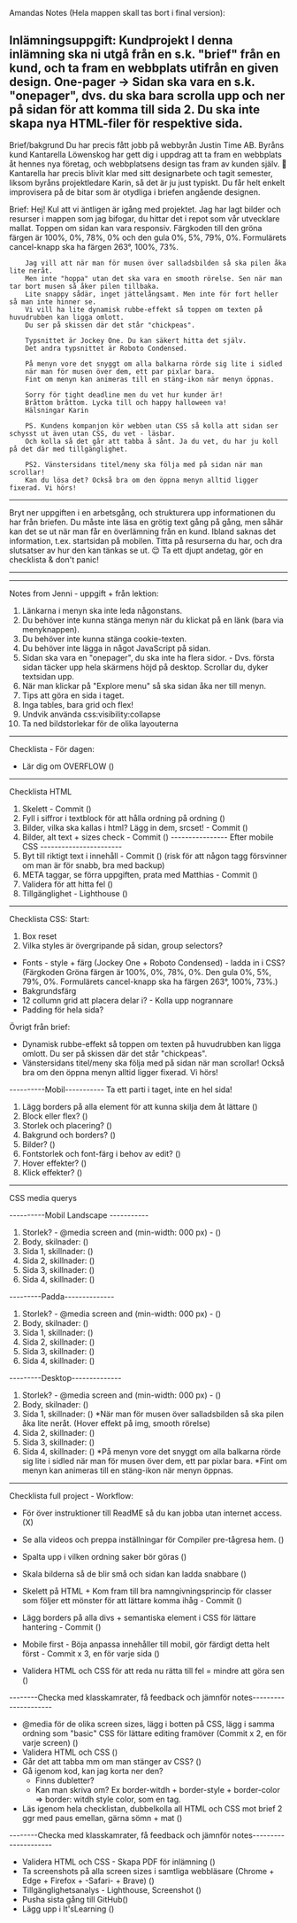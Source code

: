 
Amandas Notes (Hela mappen skall tas bort i final version):

Inlämningsuppgift: Kundprojekt
    I denna inlämning ska ni utgå från en s.k. "brief" från en kund, och ta fram en webbplats utifrån en given design.
    One-pager -> Sidan ska vara en s.k. "onepager", dvs. du ska bara scrolla upp och ner på sidan för att komma till sida 2. Du ska inte skapa nya HTML-filer för respektive sida.
-------------------------------------------------------

Brief/bakgrund
        Du har precis fått jobb på webbyrån Justin Time AB. Byråns kund Kantarella Löwenskog har gett dig i uppdrag att ta fram en webbplats åt hennes nya företag, 
        och webbplatsens design tas fram av kunden själv. 🤦 
        Kantarella har precis blivit klar med sitt designarbete och tagit semester, liksom byråns projektledare Karin, så det är ju just typiskt. 
        Du får helt enkelt improvisera på de bitar som är otydliga i briefen angående designen.

Brief: 
        Hej! 
        Kul att vi äntligen är igång med projektet. Jag har lagt bilder och resurser i mappen som jag bifogar, 
        du hittar det i repot som vår utvecklare mallat. Toppen om sidan kan vara responsiv.
        Färgkoden till den gröna färgen är 100%, 0%, 78%, 0% och den gula 0%, 5%, 79%, 0%.
        Formulärets cancel-knapp ska ha färgen 263°, 100%, 73%.

        Jag vill att när man för musen över salladsbilden så ska pilen åka lite neråt. 
        Men inte "hoppa" utan det ska vara en smooth rörelse. Sen när man tar bort musen så åker pilen tillbaka. 
        Lite snappy sådär, inget jättelångsamt. Men inte för fort heller så man inte hinner se.
        Vi vill ha lite dynamisk rubbe-effekt så toppen om texten på huvudrubben kan ligga omlott. 
        Du ser på skissen där det står "chickpeas".

        Typsnittet är Jockey One. Du kan säkert hitta det själv. 
        Det andra typsnittet är Roboto Condensed.

        På menyn vore det snyggt om alla balkarna rörde sig lite i sidled 
        när man för musen över dem, ett par pixlar bara.
        Fint om menyn kan animeras till en stäng-ikon när menyn öppnas.

        Sorry för tight deadline men du vet hur kunder är! 
        Bråttom bråttom. Lycka till och happy halloween va!
        Hälsningar Karin 

        PS. Kundens kompanjon kör webben utan CSS så kolla att sidan ser schysst ut även utan CSS, du vet - läsbar. 
        Och kolla så det går att tabba å sånt. Ja du vet, du har ju koll på det där med tillgänglighet. 

        PS2. Vänstersidans titel/meny ska följa med på sidan när man scrollar! 
        Kan du lösa det? Också bra om den öppna menyn alltid ligger fixerad. Vi hörs!


----------------------------------------------------------

Bryt ner uppgiften i en arbetsgång, och strukturera upp informationen du har från briefen. Du måste inte läsa en grötig text gång på gång, men såhär kan det se ut när man får en överlämning från en kund.
Ibland saknas det information, t.ex. startsidan på mobilen. Titta på resurserna du har, och dra slutsatser av hur den kan tänkas se ut.
😌 Ta ett djupt andetag, gör en checklista & don't panic!

----------------------------------------------------------------------------------------------------------------------------------------------------------------------
----------------------------------------------------------------------------------------------------------------------------------------------------------------------

Notes from Jenni - uppgift + från lektion: 
1. Länkarna i menyn ska inte leda någonstans.
2. Du behöver inte kunna stänga menyn när du klickat på en länk (bara via menyknappen).
3. Du behöver inte kunna stänga cookie-texten.
4. Du behöver inte lägga in något JavaScript på sidan.
5. Sidan ska vara en "onepager", du ska inte ha flera sidor. - Dvs. första sidan täcker upp hela skärmens höjd på desktop. Scrollar du, dyker textsidan upp.
6. När man klickar på "Explore menu" så ska sidan åka ner till menyn.
7. Tips att göra en sida i taget.
8. Inga tables, bara grid och flex!
9. Undvik använda css:visibility:collapse 
10. Ta ned bildstorlekar för de olika layouterna


----------------------------------------------------------------------------------------------------------------------------------------------------------------------


Checklista - För dagen: 
* Lär dig om OVERFLOW ()


--------------------------------------------------------------------------------------------------


Checklista HTML                                                                          
1. Skelett - Commit () 
2. Fyll i siffror i textblock för att hålla ordning på ordning ()
3. Bilder, vilka ska kallas i html? Lägg in dem, srcset! - Commit ()
4. Bilder, alt text + sizes check - Commit () 
---------------- Efter mobile CSS -----------------------                                          
5. Byt till riktigt text i innehåll - Commit ()
    (risk för att någon tagg försvinner om man är för snabb, bra med backup) 
6. META taggar, se förra uppgiften, prata med Matthias - Commit ()
7. Validera för att hitta fel ()
8. Tillgänglighet - Lighthouse ()


--------------------------------------------------------------------------------------------------


Checklista CSS:
Start: 
1. Box reset 
2. Vilka styles är övergripande på sidan, group selectors?
 * Fonts - style + färg (Jockey One + Roboto Condensed) - ladda in i CSS?
    (Färgkoden 
     Gröna färgen är 100%, 0%, 78%, 0%.
     Den gula 0%, 5%, 79%, 0%. 
     Formulärets cancel-knapp ska ha färgen 263°, 100%, 73%.)
 * Bakgrundsfärg
 * 12 collumn grid att placera delar i? - Kolla upp nogrannare 
 * Padding för hela sida?

Övrigt från brief: 
* Dynamisk rubbe-effekt så toppen om texten på huvudrubben kan ligga omlott. Du ser på skissen där det står "chickpeas".
* Vänstersidans titel/meny ska följa med på sidan när man scrollar! Också bra om den öppna menyn alltid ligger fixerad. Vi hörs!

----------Mobil-----------
Ta ett parti i taget, inte en hel sida! 

1. Lägg borders på alla element för att kunna skilja dem åt lättare ()
2. Block eller flex? ()
3. Storlek och placering? ()
4. Bakgrund och borders? ()
5. Bilder? ()
6. Fontstorlek och font-färg i behov av edit? ()
7. Hover effekter? () 
8. Klick effekter? ()


---------------------------------------------------------------------------------------------------------------------------------------------------------------


CSS media querys 

----------Mobil Landscape -----------
1. Storlek? - @media screen and (min-width: 000 px) - () 
2. Body, skilnader: ()  
3. Sida 1, skillnader: () 
4. Sida 2, skillnader: ()
5. Sida 3, skillnader: ()
6. Sida 4, skillnader: ()

---------Padda--------------
1. Storlek? - @media screen and (min-width: 000 px) - () 
2. Body, skilnader: ()  
3. Sida 1, skillnader: () 
4. Sida 2, skillnader: ()
5. Sida 3, skillnader: ()
6. Sida 4, skillnader: ()

---------Desktop--------------
1. Storlek? - @media screen and (min-width: 000 px) - () 
2. Body, skilnader: ()  
3. Sida 1, skillnader: ()
    *När man för musen över salladsbilden så ska pilen åka lite neråt. (Hover effekt på img, smooth rörelse)
4. Sida 2, skillnader: ()
5. Sida 3, skillnader: ()
6. Sida 4, skillnader: ()
    *På menyn vore det snyggt om alla balkarna rörde sig lite i sidled när man för musen över dem, ett par pixlar bara.
    *Fint om menyn kan animeras till en stäng-ikon när menyn öppnas.


----------------------------------------------------------------------------------------------------------------------------------------


Checklista full project - Workflow: 
* För över instruktioner till ReadME så du kan jobba utan internet access. (X)
* Se alla videos och preppa inställningar för Compiler pre-tågresa hem. ()
* Spalta upp i vilken ordning saker bör göras () 

* Skala bilderna så de blir små och sidan kan ladda snabbare ()
* Skelett på HTML + Kom fram till bra namngivningsprincip för classer som följer ett mönster för att lättare komma ihåg - Commit ()
* Lägg borders på alla divs + semantiska element i CSS för lättare hantering - Commit ()

* Mobile first - Böja anpassa innehåller till mobil, gör färdigt detta helt först - Commit x 3, en för varje sida ()
* Validera HTML och CSS för att reda nu rätta till fel = mindre att göra sen ()

--------Checka med klasskamrater, få feedback och jämnför notes---------------------

* @media för de olika screen sizes, lägg i botten på CSS, lägg i samma ordning som "basic" CSS för lättare editing framöver (Commit x 2, en för varje screen) ()
* Validera HTML och CSS ()
* Går det att tabba mm om man stänger av CSS? ()
* Gå igenom kod, kan jag korta ner den? 
    * Finns dubletter?
    * Kan man skriva om? Ex border-witdh + border-style + border-color => border: witdh style color, som en tag. 
* Läs igenom hela checklistan, dubbelkolla all HTML och CSS mot brief 2 ggr med paus emellan, gärna sömn + mat ()

--------Checka med klasskamrater, få feedback och jämnför notes---------------------

* Validera HTML och CSS - Skapa PDF för inlämning ()
* Ta screenshots på alla screen sizes i samtliga webbläsare (Chrome + Edge + Firefox + -Safari- + Brave) ()
* Tillgänglighetsanalys - Lighthouse, Screenshot ()
* Pusha sista gång till GitHub()
* Lägg upp i It'sLearning ()